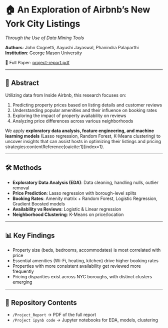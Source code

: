 # 🏠 An Exploration of Airbnb’s New York City Listings  
*Through the Use of Data Mining Tools*  

**Authors**: John Cognetti, Aayushi Jayaswal, Phanindra Palaparthi  
**Institution**: George Mason University  

📄 Full Paper: [project-report.pdf](Project_Report/Project_Report.pdf)  

---

## 📖 Abstract  
Utilizing data from Inside Airbnb, this research focuses on:  
1. Predicting property prices based on listing details and customer reviews  
2. Understanding popular amenities and their influence on booking rates  
3. Exploring the impact of property availability on reviews  
4. Analyzing price differences across various neighborhoods  

We apply **exploratory data analysis, feature engineering, and machine learning models** (Lasso regression, Random Forest, K-Means clustering) to uncover insights that can assist hosts in optimizing their listings and pricing strategies:contentReference[oaicite:1]{index=1}.  

---

## 🛠 Methods  
- **Exploratory Data Analysis (EDA)**: Data cleaning, handling nulls, outlier removal  
- **Price Prediction**: Lasso regression with borough-level splits  
- **Booking Rates**: Amenity matrix + Random Forest, Logistic Regression, Gradient Boosted models  
- **Availability vs Reviews**: Logistic & Linear regression  
- **Neighborhood Clustering**: K-Means on price/location  

---

## 📊 Key Findings  
- Property size (beds, bedrooms, accommodates) is most correlated with price  
- Essential amenities (Wi-Fi, heating, kitchen) drive higher booking rates  
- Properties with more consistent availability get reviewed more frequently  
- Pricing disparities exist across NYC boroughs, with distinct clusters emerging  

---

## 📂 Repository Contents  
- `/Project_Report` → PDF of the full report  
- `/Project ipynb code` → Jupyter notebooks for EDA, models, clustering  



